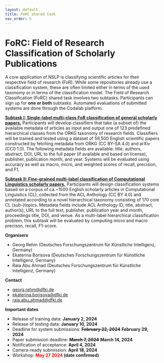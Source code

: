 ```yaml
---
layout: default
title: FoRC shared task
nav_order: 5
---
```


# FoRC: Field of Research Classification of Scholarly Publications

A core application of NSLP is classifying scientific articles for their respective field of research (FoR). While some repositories already use a classification system, these are often limited either in terms of the used taxonomy or in terms of the classification model. The Field of Research Classification (FoRC) shared task involves two subtasks. Participants can sign up for **one or both** subtasks. Automated evaluations of submitted systems are done through the Codalab platform.

**[Subtask I: Single-label multi-class FoR classification of general scholarly papers.](https://codalab.lisn.upsaclay.fr/competitions/16684)** Participants will develop classifiers that take (a subset of) the available metadata of articles as input and output one of 123 predefined hierarchical classes from the ORKG taxonomy of research fields. Classifiers will be trained and tested using a dataset of 59,500 English scientific papers constructed by fetching metadata from ORKG (CC BY-SA 4.0) and arXiv (CC0 1.0). The following metadata fields are available: title, authors, abstract, DOI, URL to the full paper (if available and based on license), publisher, publication month, and year. Systems will be evaluated using accuracy as well as macro, micro, and weighted scores of recall, precision, and F1. 

**[Subtask II: Fine-grained multi-label classification of Computational Linguistics scholarly papers.](https://codalab.lisn.upsaclay.fr/competitions/16712)** Participants will design classification systems based on a corpus of ca.~1500 English scholarly articles in Computational Linguistics (CL), collected from the ACL Anthology (CC BY 4.0) and annotated according to a novel hierarchical taxonomy consisting of 170 core CL (sub-)topics. Metadata fields include ACL Anthology ID, title, abstract, author(s), URL to the full text, publisher, publication year and month, proceedings title, DOI, and venue. As a multi-label hierarchical classification problem, this subtask will be evaluated by computing micro and macro precison, recall, F1-score.

**Organisers**

* Georg Rehm (Deutsches Forschungszentrum für Künstliche Intelligenz, Germany)
* Ekaterina Borisova (Deutsches Forschungszentrum für Künstliche Intelligenz, Germany)
* Raia Abu Ahmad (Deutsches Forschungszentrum für Künstliche Intelligenz, Germany)

**Contact**

* georg.rehm@dfki.de
* ekaterina.borisova@dfki.de
* raia.abu_ahmad@dfki.de

**Important dates**

* Release of training data: **January 2, 2024**
* Release of testing data: **January 10, 2024**
* Deadline for system submissions: ~~**February 22, 2024**~~ **February 29, 2024**
* Paper submission deadline: ~~**March 7, 2024**~~ **March 14, 2024**
* Notification of acceptance: **April 4, 2024**
* Camera-ready submission: **April 18, 2024**
* Workshop: **<span style="color: red;">May 27 2024</span> (date confirmed)**


